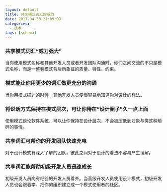 ```yaml
---
layout: default
title: 共享模式词汇的威力
date: 2017-04-30 21:09:09
categories:
  - 技术
tags: [schema]
---
```


### 共享模式词汇“威力强大”
当你使用模式名称和其他开发人员或者开发团队沟通时，你们之间交流的不只是模式名称，而是一整套模式背后所象征的质量、特性、约束。
### 模式能让你用更少的词汇做更充分的沟通
当你用模式描述的时候，其他开发人员便很容易地知道你对设计的想法。
### 将说话方式保持在模式层次，可让你待在“设计圈子”久一点上面
使用模式谈论软件系统，可以让你保持在设计层次，不会被压低到对象与类这种琐碎的事情。
### 共享词汇可帮你的开发团队快速充电
对于设计模式有深入了解的团队，彼此之间对于设计的看法不容易产生误解。
### 共享词汇能帮助初级开发人员迅速成长
初级开发人员向有经验的开发人员看齐。当高级开发人员使用设计模式，初级开发人员也会跟着学。把你的组织建立成一个模式使用者的社区。

